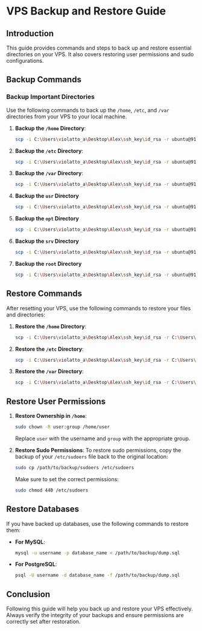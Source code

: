 # VPS Backup and Restore Guide

## Introduction

This guide provides commands and steps to back up and restore essential directories on your VPS. It also covers restoring user permissions and sudo configurations.

## Backup Commands

### Backup Important Directories

Use the following commands to back up the `/home`, `/etc`, and `/var` directories from your VPS to your local machine.

1. **Backup the `/home` Directory**:

   ```bash
   scp -i C:\Users\violatto_a\Desktop\Alex\ssh_key\id_rsa -r ubuntu@91.214.190.5:/home C:\Users\violatto_a\Desktop\Alex\vps\vps_1_backup
   ```

2. **Backup the `/etc` Directory**:

   ```bash
   scp -i C:\Users\violatto_a\Desktop\Alex\ssh_key\id_rsa -r ubuntu@91.214.190.5:/etc C:\Users\violatto_a\Desktop\Alex\vps\vps_1_backup
   ```

3. **Backup the `/var` Directory**:

   ```bash
   scp -i C:\Users\violatto_a\Desktop\Alex\ssh_key\id_rsa -r ubuntu@91.214.190.5:/var C:\Users\violatto_a\Desktop\Alex\vps\vps_1_backup
   ```

4. **Backup the `usr` Directory**

   ```bash
   scp -i C:\Users\violatto_a\Desktop\Alex\ssh_key\id_rsa -r ubuntu@91.214.190.5:/usr C:\Users\violatto_a\Desktop\Alex\vps\vps_1_backup
   ```

5. **Backup the `opt` Directory**

   ```bash
   scp -i C:\Users\violatto_a\Desktop\Alex\ssh_key\id_rsa -r ubuntu@91.214.190.5:/opt C:\Users\violatto_a\Desktop\Alex\vps\vps_1_backup
   ```

6. **Backup the `srv` Directory**

   ```bash
   scp -i C:\Users\violatto_a\Desktop\Alex\ssh_key\id_rsa -r ubuntu@91.214.190.5:/srv C:\Users\violatto_a\Desktop\Alex\vps\vps_1_backup

   ```

7. **Backup the `root` Directory**

   ```bash
   scp -i C:\Users\violatto_a\Desktop\Alex\ssh_key\id_rsa -r ubuntu@91.214.190.5:/root C:\Users\violatto_a\Desktop\Alex\vps\vps_1_backup

   ```

## Restore Commands

After resetting your VPS, use the following commands to restore your files and directories:

1. **Restore the `/home` Directory**:

   ```bash
   scp -i C:\Users\violatto_a\Desktop\Alex\ssh_key\id_rsa -r C:\Users\violatto_a\Desktop\Alex\vps\vps_1_backup\home ubuntu@91.214.190.5:/home
   ```

2. **Restore the `/etc` Directory**:

   ```bash
   scp -i C:\Users\violatto_a\Desktop\Alex\ssh_key\id_rsa -r C:\Users\violatto_a\Desktop\Alex\vps\vps_1_backup\etc ubuntu@91.214.190.5:/etc
   ```

3. **Restore the `/var` Directory**:
   ```bash
   scp -i C:\Users\violatto_a\Desktop\Alex\ssh_key\id_rsa -r C:\Users\violatto_a\Desktop\Alex\vps\vps_1_backup\var ubuntu@91.214.190.5:/var
   ```

## Restore User Permissions

1. **Restore Ownership in `/home`**:

   ```bash
   sudo chown -R user:group /home/user
   ```

   Replace `user` with the username and `group` with the appropriate group.

2. **Restore Sudo Permissions**:
   To restore sudo permissions, copy the backup of your `/etc/sudoers` file back to the original location:
   ```bash
   sudo cp /path/to/backup/sudoers /etc/sudoers
   ```
   Make sure to set the correct permissions:
   ```bash
   sudo chmod 440 /etc/sudoers
   ```

## Restore Databases

If you have backed up databases, use the following commands to restore them:

- **For MySQL**:

  ```bash
  mysql -u username -p database_name < /path/to/backup/dump.sql
  ```

- **For PostgreSQL**:
  ```bash
  psql -U username -d database_name -f /path/to/backup/dump.sql
  ```

## Conclusion

Following this guide will help you back up and restore your VPS effectively. Always verify the integrity of your backups and ensure permissions are correctly set after restoration.
